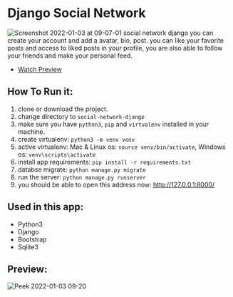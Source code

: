 # Django Social Network
![Screenshot 2022-01-03 at 09-07-01 social network django](https://user-images.githubusercontent.com/71011395/147902130-be9dcb31-73a1-4311-99b2-60a37159a185.png)
you can create your account and add a avatar, bio, post. you can like your favorite posts and access to liked posts in your profile, you are also able to follow your friends and make your personal feed.

- [Watch Preview](#preview)

## How To Run it:
1. clone or download the project.
2. change directory to ```social-network-django```
3. make sure you have ``python3``, ```pip``` and ```virtualenv``` installed in your machine.
4. create virtualenv: ```python3 -m venv venv```
5. active virtualenv: Mac & Linux os: ```source venv/bin/activate```, Windows os: ```venv\scripts\activate```
6. install app requirements: ```pip install -r requirements.txt```
7. databse migrate: ```python manage.py migrate```
8. run the server: ```python manage.py runserver```
9. you should be able to open this address now: http://127.0.0.1:8000/

## Used  in this app:
- Python3
- Django
- Bootstrap
- Sqlite3

## Preview:
![Peek 2022-01-03 09-20](https://user-images.githubusercontent.com/71011395/147902688-5601eecb-03bf-40a9-8b5f-62b9e436af51.gif)
